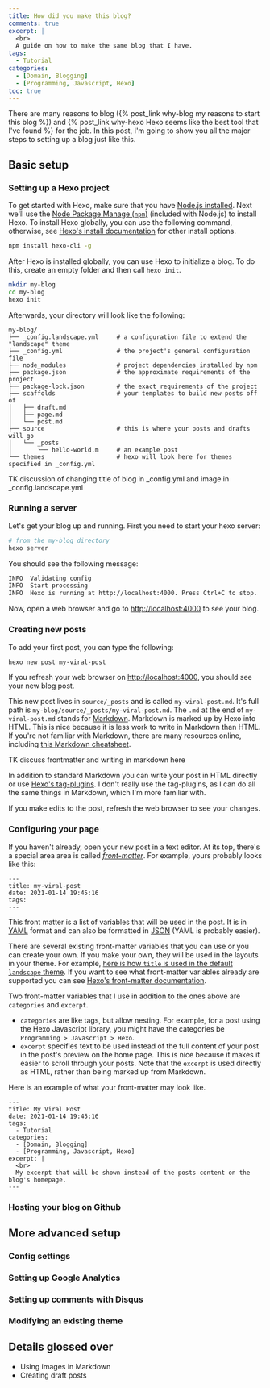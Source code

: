 ```yaml
---
title: How did you make this blog?
comments: true
excerpt: |
  <br>
  A guide on how to make the same blog that I have.
tags:
  - Tutorial
categories:
  - [Domain, Blogging]
  - [Programming, Javascript, Hexo]
toc: true
---
```


There are many reasons to blog ({% post_link why-blog my reasons to start this blog %}) and {% post_link why-hexo Hexo seems like the best tool that I've found %} for the job.
In this post, I'm going to show you all the major steps to setting up a blog just like this.

## Basic setup

### Setting up a Hexo project

To get started with Hexo, make sure that you have [Node.js installed](https://nodejs.org/en/download/).
Next we'll use the [Node Package Manage (`npm`)](https://www.npmjs.com/) (included with Node.js) to install Hexo.
To install Hexo globally, you can use the following command, otherwise, see [Hexo's install documentation](https://hexo.io/docs/#Installation) for other install options.
```bash
npm install hexo-cli -g
```

After Hexo is installed globally, you can use Hexo to initialize a blog.
To do this, create an empty folder and then call `hexo init`.
```bash
mkdir my-blog
cd my-blog
hexo init
```

Afterwards, your directory will look like the following:
```
my-blog/
├── _config.landscape.yml     # a configuration file to extend the "landscape" theme
├── _config.yml               # the project's general configuration file
├── node_modules              # project dependencies installed by npm
├── package.json              # the approximate requirements of the project
├── package-lock.json         # the exact requirements of the project
├── scaffolds                 # your templates to build new posts off of
│   ├── draft.md
│   ├── page.md
│   └── post.md
├── source                    # this is where your posts and drafts will go
│   └── _posts
│       └── hello-world.m     # an example post
└── themes                    # hexo will look here for themes specified in _config.yml
```

TK discussion of changing title of blog in _config.yml and image in _config.landscape.yml

### Running a server

Let's get your blog up and running. First you need to start your hexo server:
```bash
# from the my-blog directory
hexo server
```
You should see the following message:
```bash
INFO  Validating config
INFO  Start processing
INFO  Hexo is running at http://localhost:4000. Press Ctrl+C to stop.
```
Now, open a web browser and go to [http://localhost:4000](http://localhost:4000) to see your blog.

### Creating new posts

To add your first post, you can type the following:
```bash
hexo new post my-viral-post
```
If you refresh your web browser on [http://localhost:4000](http://localhost:4000), you should see your new blog post.

This new post lives in `source/_posts` and is called `my-viral-post.md`.
It's full path is `my-blog/source/_posts/my-viral-post.md`.
The `.md` at the end of `my-viral-post.md` stands for [Markdown](https://en.wikipedia.org/wiki/Markdown).
Markdown is marked up by Hexo into HTML.
This is nice because it is less work to write in Markdown than HTML.
If you're not familiar with Markdown, there are many resources online, including [this Markdown cheatsheet](https://www.markdownguide.org/cheat-sheet/).

TK discuss frontmatter and writing in markdown here

In addition to standard Markdown you can write your post in HTML directly or use [Hexo's tag-plugins](https://hexo.io/docs/tag-plugins).
I don't really use the tag-plugins, as I can do all the same things in Markdown, which I'm more familiar with.

If you make edits to the post, refresh the web browser to see your changes.

### Configuring your page

If you haven't already, open your new post in a text editor.
At its top, there's a special area area is called [_front-matter_](https://hexo.io/docs/front-matter.html).
For example, yours probably looks like this:

```
---
title: my-viral-post
date: 2021-01-14 19:45:16
tags:
---
```

This front matter is a list of variables that will be used in the post.
It is in [YAML](https://en.wikipedia.org/wiki/YAML) format and can also be formatted in [JSON](https://www.json.org/json-en.html) (YAML is probably easier).

There are several existing front-matter variables that you can use or you can create your own. 
If you make your own, they will be used in the layouts in your theme.
For example, [here is how `title` is used in the default `landscape` theme](https://github.com/hexojs/hexo-theme-landscape/blob/440617fd44eeafe4fa4d080b3536194812953c3e/layout/_partial/article.ejs#L8). 
If you want to see what front-matter variables already are supported you can see [Hexo's front-matter documentation](https://hexo.io/docs/front-matter).

Two front-matter variables that I use in addition to the ones above are `categories` and `excerpt`.
* `categories` are like tags, but allow nesting.
  For example, for a post using the Hexo Javascript library, you might have the categories be `Programming > Javascript > Hexo`.
* `excerpt` specifies text to be used instead of the full content of your post in the post's preview on the home page.
  This is nice because it makes it easier to scroll through your posts.
  Note that the `excerpt` is used directly as HTML, rather than being marked up from Markdown.

Here is an example of what your front-matter may look like.
```
---
title: My Viral Post
date: 2021-01-14 19:45:16
tags:
  - Tutorial
categories:
  - [Domain, Blogging]
  - [Programming, Javascript, Hexo]
excerpt: |
  <br>
  My excerpt that will be shown instead of the posts content on the blog's homepage.
---
```

### Hosting your blog on Github 

## More advanced setup
### Config settings
### Setting up Google Analytics
### Setting up comments with Disqus
### Modifying an existing theme

## Details glossed over
* Using images in Markdown
* Creating draft posts
